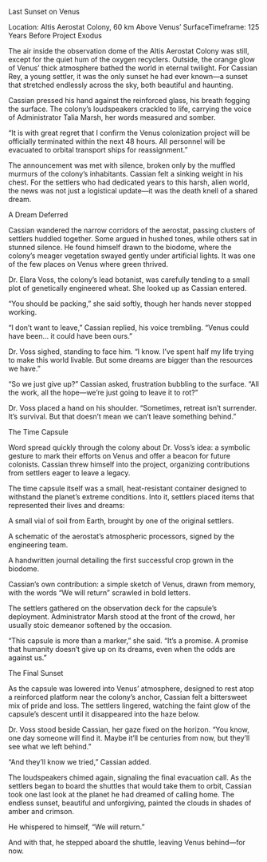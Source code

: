 Last Sunset on Venus

Location: Altis Aerostat Colony, 60 km Above Venus’ SurfaceTimeframe: 125 Years Before Project Exodus

The air inside the observation dome of the Altis Aerostat Colony was still, except for the quiet hum of the oxygen recyclers. Outside, the orange glow of Venus’ thick atmosphere bathed the world in eternal twilight. For Cassian Rey, a young settler, it was the only sunset he had ever known—a sunset that stretched endlessly across the sky, both beautiful and haunting.

Cassian pressed his hand against the reinforced glass, his breath fogging the surface. The colony’s loudspeakers crackled to life, carrying the voice of Administrator Talia Marsh, her words measured and somber.

“It is with great regret that I confirm the Venus colonization project will be officially terminated within the next 48 hours. All personnel will be evacuated to orbital transport ships for reassignment.”

The announcement was met with silence, broken only by the muffled murmurs of the colony’s inhabitants. Cassian felt a sinking weight in his chest. For the settlers who had dedicated years to this harsh, alien world, the news was not just a logistical update—it was the death knell of a shared dream.

A Dream Deferred

Cassian wandered the narrow corridors of the aerostat, passing clusters of settlers huddled together. Some argued in hushed tones, while others sat in stunned silence. He found himself drawn to the biodome, where the colony’s meager vegetation swayed gently under artificial lights. It was one of the few places on Venus where green thrived.

Dr. Elara Voss, the colony’s lead botanist, was carefully tending to a small plot of genetically engineered wheat. She looked up as Cassian entered.

“You should be packing,” she said softly, though her hands never stopped working.

“I don’t want to leave,” Cassian replied, his voice trembling. “Venus could have been… it could have been ours.”

Dr. Voss sighed, standing to face him. “I know. I’ve spent half my life trying to make this world livable. But some dreams are bigger than the resources we have.”

“So we just give up?” Cassian asked, frustration bubbling to the surface. “All the work, all the hope—we’re just going to leave it to rot?”

Dr. Voss placed a hand on his shoulder. “Sometimes, retreat isn’t surrender. It’s survival. But that doesn’t mean we can’t leave something behind.”

The Time Capsule

Word spread quickly through the colony about Dr. Voss’s idea: a symbolic gesture to mark their efforts on Venus and offer a beacon for future colonists. Cassian threw himself into the project, organizing contributions from settlers eager to leave a legacy.

The time capsule itself was a small, heat-resistant container designed to withstand the planet’s extreme conditions. Into it, settlers placed items that represented their lives and dreams:

A small vial of soil from Earth, brought by one of the original settlers.

A schematic of the aerostat’s atmospheric processors, signed by the engineering team.

A handwritten journal detailing the first successful crop grown in the biodome.

Cassian’s own contribution: a simple sketch of Venus, drawn from memory, with the words “We will return” scrawled in bold letters.

The settlers gathered on the observation deck for the capsule’s deployment. Administrator Marsh stood at the front of the crowd, her usually stoic demeanor softened by the occasion.

“This capsule is more than a marker,” she said. “It’s a promise. A promise that humanity doesn’t give up on its dreams, even when the odds are against us.”

The Final Sunset

As the capsule was lowered into Venus’ atmosphere, designed to rest atop a reinforced platform near the colony’s anchor, Cassian felt a bittersweet mix of pride and loss. The settlers lingered, watching the faint glow of the capsule’s descent until it disappeared into the haze below.

Dr. Voss stood beside Cassian, her gaze fixed on the horizon. “You know, one day someone will find it. Maybe it’ll be centuries from now, but they’ll see what we left behind.”

“And they’ll know we tried,” Cassian added.

The loudspeakers chimed again, signaling the final evacuation call. As the settlers began to board the shuttles that would take them to orbit, Cassian took one last look at the planet he had dreamed of calling home. The endless sunset, beautiful and unforgiving, painted the clouds in shades of amber and crimson.

He whispered to himself, “We will return.”

And with that, he stepped aboard the shuttle, leaving Venus behind—for now.

